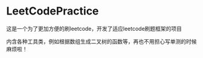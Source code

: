 # LeetCodePractice

这是一个为了更加方便的刷leetcode，开发了适应leetcode刷题框架的项目

内含各种工具类，例如根据数组生成二叉树的函数等，再也不用担心写单测的时候麻烦啦！